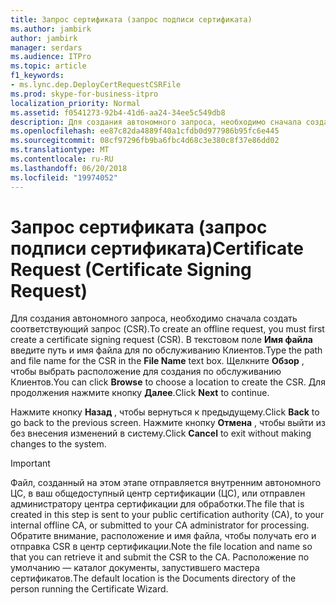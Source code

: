 ```yaml
---
title: Запрос сертификата (запрос подписи сертификата)
ms.author: jambirk
author: jambirk
manager: serdars
ms.audience: ITPro
ms.topic: article
f1_keywords:
- ms.lync.dep.DeployCertRequestCSRFile
ms.prod: skype-for-business-itpro
localization_priority: Normal
ms.assetid: f0541273-92b4-41d6-aa24-34ee5c549db8
description: Для создания автономного запроса, необходимо сначала создать соответствующий запрос (CSR). В текстовом поле имя файла введите путь и имя файла для по обслуживанию Клиентов. Нажать кнопку Обзор, чтобы выбрать расположение для создания по обслуживанию Клиентов. Нажмите кнопку Далее, чтобы продолжить.
ms.openlocfilehash: ee87c82da4889f40a1cfdb0d977986b95fc6e445
ms.sourcegitcommit: 08cf97296fb9ba6fbc4d68c3e380c8f37e86dd02
ms.translationtype: MT
ms.contentlocale: ru-RU
ms.lasthandoff: 06/20/2018
ms.locfileid: "19974052"
---
```

# <a name="certificate-request-certificate-signing-request"></a><span data-ttu-id="d3b36-106">Запрос сертификата (запрос подписи сертификата)</span><span class="sxs-lookup"><span data-stu-id="d3b36-106">Certificate Request (Certificate Signing Request)</span></span>
 
<span data-ttu-id="d3b36-107">Для создания автономного запроса, необходимо сначала создать соответствующий запрос (CSR).</span><span class="sxs-lookup"><span data-stu-id="d3b36-107">To create an offline request, you must first create a certificate signing request (CSR).</span></span> <span data-ttu-id="d3b36-108">В текстовом поле **Имя файла** введите путь и имя файла для по обслуживанию Клиентов.</span><span class="sxs-lookup"><span data-stu-id="d3b36-108">Type the path and file name for the CSR in the **File Name** text box.</span></span> <span data-ttu-id="d3b36-109">Щелкните **Обзор** , чтобы выбрать расположение для создания по обслуживанию Клиентов.</span><span class="sxs-lookup"><span data-stu-id="d3b36-109">You can click **Browse** to choose a location to create the CSR.</span></span> <span data-ttu-id="d3b36-110">Для продолжения нажмите кнопку **Далее**.</span><span class="sxs-lookup"><span data-stu-id="d3b36-110">Click **Next** to continue.</span></span>
  
<span data-ttu-id="d3b36-111">Нажмите кнопку **Назад** , чтобы вернуться к предыдущему.</span><span class="sxs-lookup"><span data-stu-id="d3b36-111">Click **Back** to go back to the previous screen.</span></span> <span data-ttu-id="d3b36-112">Нажмите кнопку **Отмена** , чтобы выйти из без внесения изменений в систему.</span><span class="sxs-lookup"><span data-stu-id="d3b36-112">Click **Cancel** to exit without making changes to the system.</span></span>
  
> [!IMPORTANT]
> <span data-ttu-id="d3b36-113">Файл, созданный на этом этапе отправляется внутренним автономного ЦС, в ваш общедоступный центр сертификации (ЦС), или отправлен администратору центра сертификации для обработки.</span><span class="sxs-lookup"><span data-stu-id="d3b36-113">The file that is created in this step is sent to your public certification authority (CA), to your internal offline CA, or submitted to your CA administrator for processing.</span></span> <span data-ttu-id="d3b36-114">Обратите внимание, расположение и имя файла, чтобы получать его и отправка CSR в центр сертификации.</span><span class="sxs-lookup"><span data-stu-id="d3b36-114">Note the file location and name so that you can retrieve it and submit the CSR to the CA.</span></span> <span data-ttu-id="d3b36-115">Расположение по умолчанию — каталог документы, запустившего мастера сертификатов.</span><span class="sxs-lookup"><span data-stu-id="d3b36-115">The default location is the Documents directory of the person running the Certificate Wizard.</span></span> 
  

